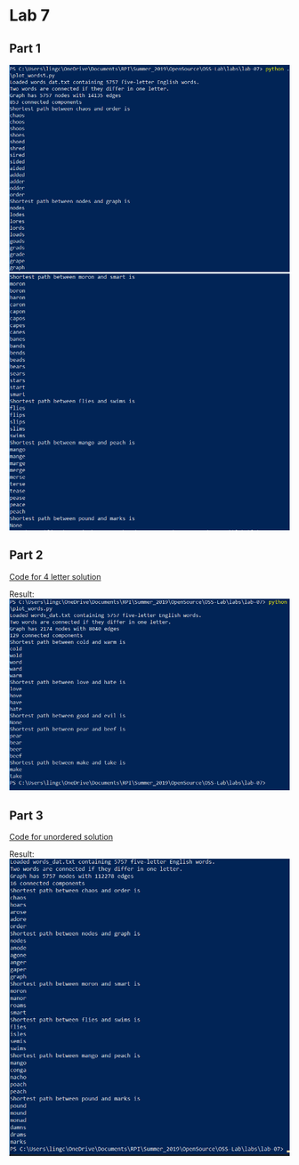 # Lab 7

## Part 1
![Part1.1](Part1.1.png)
![Part1.2](Part1.2.png)
## Part 2
[Code for 4 letter solution](plot_words4.py)

Result:
![Part2](Part2.png)
## Part 3
[Code for unordered solution](new_plot_words5.py)

Result:
![Part3](Part3.png)